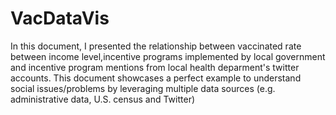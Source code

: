 # VacDataVis
In this document, I presented the relationship between vaccinated rate between income level,incentive programs implemented by local government and incentive program mentions from local health deparment's twitter accounts.
This document showcases a perfect example to understand social issues/problems by leveraging multiple data sources (e.g. administrative data, U.S. census and Twitter)
